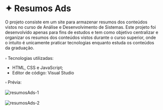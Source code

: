 # ✦ Resumos Ads
O projeto consiste em um site para armazenar resumos dos conteúdos vistos no curso de Análise e Desenvolvimento de Sistemas. Este projeto foi desenvolvido apenas para fins de estudos e tem como objetivo centralizar e organizar os resumos dos conteúdos vistos durante o curso superior, onde o intuito é unicamente praticar tecnologias enquanto estuda os conteúdos da graduação.
<br><br>
▫️ Tecnologias utilizadas:
<br>
- HTML, CSS e JavaScript;
- Editor de código: Visual Studio

▫️ Prévia:
<br><br>
![resumosAds-1](https://github.com/user-attachments/assets/0313c964-be96-4d5f-901c-5769c0d33971)
<br><br>
![resumosAds-2](https://github.com/user-attachments/assets/7e739850-acc7-4072-ac9b-c13f1043ee6d)
